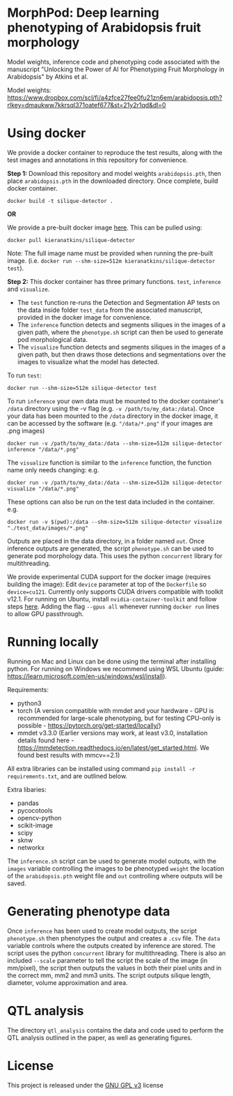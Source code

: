 # MorphPod: Deep learning phenotyping of Arabidopsis fruit morphology 
Model weights, inference code and phenotyping code associated with the manuscript "Unlocking the Power of AI for Phenotyping Fruit Morphology in Arabidopsis" by Atkins et al.

Model weights: https://www.dropbox.com/scl/fi/a4zfce27fee0fu21zn6em/arabidopsis.pth?rlkey=dmaukww7kkrsql371oatef677&st=21y2r1qd&dl=0

# Using docker
We provide a docker container to reproduce the test results, along with the test images and annotations in this repository for convenience.

**Step 1:**
Download this repository and model weights ``arabidopsis.pth``, then place ``arabidopsis.pth`` in the downloaded directory. Once complete, build docker container.
```
docker build -t silique-detector .
```
**OR**

We provide a pre-built docker image [here](https://hub.docker.com/repository/docker/kieranatkins/silique-detector/). This can be pulled using:
```
docker pull kieranatkins/silique-detector
```
Note: The full image name must be provided when running the pre-built image. (i.e. ``docker run --shm-size=512m kieranatkins/silique-detector test``).

**Step 2:**
This docker container has three primary functions. ``test``, ``inference`` and ``visualize``. 
 - The ``test`` function re-runs the Detection and Segmentation AP tests on the data inside folder ``test_data`` from the associated manuscript, provided in the docker image for convenience.
 - The ``inference`` function detects and segments siliques in the images of a given path, where the ``phenotype.sh`` script can then be used to generate pod morphological data.
 - The ``visualize`` function detects and segments siliques in the images of a given path, but then draws those detections and segmentations over the images to visualize what the model has detected.

To run ``test``:
```
docker run --shm-size=512m silique-detector test
```
To run ``inference`` your own data must be mounted to the docker container's ``/data`` directory using the -v flag (e.g. ``-v /path/to/my_data:/data``). Once your data has been mounted to the ``/data`` directory in the docker image, it can be accessed by the software (e.g. ``"/data/*.png"`` if your images are .png images)  
```
docker run -v /path/to/my_data:/data --shm-size=512m silique-detector inference "/data/*.png"
```
The ``visualize`` function is similar to the ``inference`` function, the function name only needs changing: e.g.
```
docker run -v /path/to/my_data:/data --shm-size=512m silique-detector visualize "/data/*.png"
```
These options can also be run on the test data included in the container. e.g.
```
docker run -v $(pwd):/data --shm-size=512m silique-detector visualize "./test_data/images/*.png"
```
Outputs are placed in the data directory, in a folder named ``out``. Once inference outputs are generated, the script ``phenotype.sh`` can be used to generate pod morphology data. This uses the python ``concurrent`` library for multithreading. 

We provide experimental CUDA support for the docker image (requires building the image): Edit ``device`` parameter at top of the ``Dockerfile`` so ``device=cu121``. Currently only supports CUDA drivers compatible with toolkit v12.1. For running on Ubuntu, install ``nvidia-container-toolkit`` and follow steps [here](https://stackoverflow.com/questions/59691207/docker-build-with-nvidia-runtime). Adding the flag ``--gpus all`` whenever running ``docker run`` lines to allow GPU passthrough.

# Running locally
Running on Mac and Linux can be done using the terminal after installing python. For running on Windows we recommend using WSL Ubuntu (guide: https://learn.microsoft.com/en-us/windows/wsl/install).

Requirements:
  - python3
  - torch (A version compatible with mmdet and your hardware - GPU is recommended for large-scale phenotyping, but for testing CPU-only is possible - https://pytorch.org/get-started/locally/)
  - mmdet v3.3.0 (Earlier versions may work, at least v3.0, installation details found here - https://mmdetection.readthedocs.io/en/latest/get_started.html. We found best results with mmcv==2.1)

All extra libraries can be installed using command ``pip install -r requirements.txt``, and are outlined below.

Extra libaries:
  - pandas
  - pycocotools
  - opencv-python
  - scikit-image
  - scipy
  - sknw
  - networkx

The ``inference.sh`` script can be used to generate model outputs, with the ``images`` variable controlling the images to be phenotyped ``weight`` the location of the ``arabidopsis.pth`` weight file and ``out`` controlling where outputs will be saved.

# Generating phenotype data
Once ``inference`` has been used to create model outputs, the script ``phenotype.sh`` then phenotypes the output and creates a ``.csv`` file. The ``data`` variable controls where the outputs created by inference are stored. The script uses the python ``concurrent`` library for multithreading. There is also an included ``--scale`` parameter to tell the script the scale of the image (in mm/pixel), the script then outputs the values in both their pixel units and in the correct mm, mm2 and mm3 units. The script outputs silique length, diameter, volume approximation and area.

# QTL analysis
The directory ``qtl_analysis`` contains the data and code used to perform the QTL analysis outlined in the paper, as well as generating figures.

# License
This project is released under the [GNU GPL v3](https://choosealicense.com/licenses/gpl-3.0/) license
